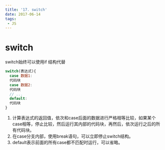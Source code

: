 ```yaml
---
title: '17. switch'
date: 2017-06-14
tags:
 - JS
---
```


# switch

switch始终可以使用if 结构代替

```js
switch(表达式){
  case 数据1:
  代码块
  case 数据2:
  代码块
  // ...
  default:
  代码块
}
```

1. 计算表达式的返回值，依次和case后面的数据进行严格相等比较，如果某个case相等，停止比较，然后运行其内部的代码块，再然后，依次运行之后的所有代码块。
2. 在case分支内部，使用break语句，可以立即停止switch结构。
3. default表示前面的所有case都不匹配时运行，可以省略。
